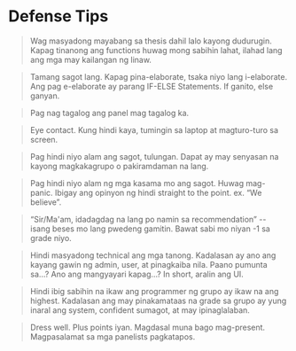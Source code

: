 # Defense Tips

> Wag masyadong mayabang sa thesis dahil lalo kayong dudurugin. Kapag tinanong ang functions huwag mong sabihin lahat, ilahad lang ang mga may kailangan ng linaw.
> 

> Tamang sagot lang. Kapag pina-elaborate, tsaka niyo lang i-elaborate. Ang pag e-elaborate ay parang IF-ELSE Statements. If ganito, else ganyan.
> 

> Pag nag tagalog ang panel mag tagalog ka.
> 

> Eye contact. Kung hindi kaya, tumingin sa laptop at magturo-turo sa screen.
> 

> Pag hindi niyo alam ang sagot, tulungan. Dapat ay may senyasan na kayong magkakagrupo o pakiramdaman na lang.
> 

> Pag hindi niyo alam ng mga kasama mo ang sagot. Huwag mag-panic. Ibigay ang opinyon ng hindi straight to the point. ex. “We believe”.
> 

> “Sir/Ma'am, idadagdag na lang po namin sa recommendation” -- isang beses mo lang pwedeng gamitin. Bawat sabi mo niyan -1 sa grade niyo.
> 

> Hindi masyadong technical ang mga tanong. Kadalasan ay ano ang kayang gawin ng admin, user, at pinagkaiba nila. Paano pumunta sa...? Ano ang mangyayari kapag...? In short, aralin ang UI.
> 

> Hindi ibig sabihin na ikaw ang programmer ng grupo ay ikaw na ang highest. Kadalasan ang may pinakamataas na grade sa grupo ay yung inaral ang system, confident sumagot, at may ipinaglalaban.
> 

> Dress well. Plus points iyan. Magdasal muna bago mag-present. Magpasalamat sa mga panelists pagkatapos.
>